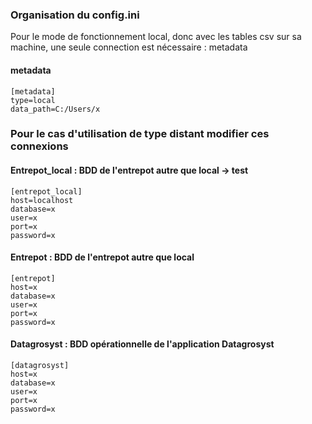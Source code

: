 ### Organisation du config.ini

Pour le mode de fonctionnement local, donc avec les tables csv sur sa machine, une seule connection est nécessaire : metadata

#### metadata
```
[metadata]
type=local
data_path=C:/Users/x
```

### Pour le cas d'utilisation de type distant modifier ces connexions

#### Entrepot_local : BDD de l'entrepot autre que local -> test

```
[entrepot_local]
host=localhost
database=x
user=x
port=x
password=x
```

#### Entrepot : BDD de l'entrepot autre que local

```
[entrepot]
host=x
database=x
user=x
port=x
password=x
```

#### Datagrosyst : BDD opérationnelle de l'application Datagrosyst

```
[datagrosyst]
host=x
database=x
user=x
port=x
password=x
```